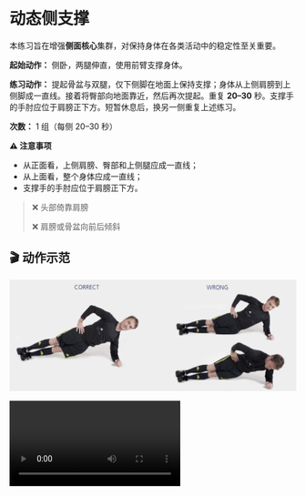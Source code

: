 # 动态侧支撑

本练习旨在增强**侧面核心**集群，对保持身体在各类活动中的稳定性至关重要。

**起始动作：** 侧卧，两腿伸直，使用前臂支撑身体。

**练习动作：** 提起骨盆与双腿，仅下侧脚在地面上保持支撑；身体从上侧肩膀到上侧脚成一直线。接着将臀部向地面靠近，然后再次提起。重复 **20–30** 秒。支撑手的手肘应位于肩膀正下方。短暂休息后，换另一侧重复上述练习。

**次数：** 1 组（每侧 20–30 秒）

**⚠️ 注意事项**

- 从正面看，上侧肩膀、臀部和上侧腿应成一直线；
- 从上面看，整个身体应成一直线；
- 支撑手的手肘应位于肩膀正下方。

>❌ 头部倚靠肩膀
>
>❌ 肩膀或骨盆向前后倾斜

## 🎬 动作示范

![sidebench](../../figures/part2/level_1/sidebenchp.png)

<div class="center-video">
    <video controls>
        <source src="../../videos/part2/level1/sidebench.mp4" type="video/mp4">
    </video>
</div>
